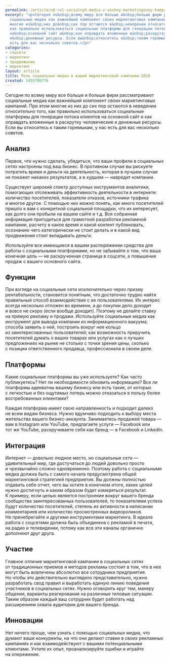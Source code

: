 ```yaml
---
permalink: /article/u6-rol-socialnyh-media-v-vashey-marketingovoy-kampanii-2016
excerpt: "<p>Сегодня по&nbsp;всему миру все больше и&nbsp;больше фирм рассматривают
  социальные медиа как важнейший компонент своих маркетинговых кампаний. При этом
  многие из&nbsp;них до&nbsp;сих пор остаются в&nbsp;неведении относительно того,
  как правильно использоваться социальные платформы для генерации потока клиентов
  на&nbsp;основной сайт и&nbsp;как оправдать вложенные в&nbsp;раскрутку человеческие
  и&nbsp;денежные ресурсы. Если вы&nbsp;относитесь к&nbsp;таким горемыкам, у&nbsp;нас
  есть для вас несколько советов.</p>"
categories:
- соцсети
- маркетинг
- продвижение
- маркетинг
layout: article
title: Роль социальных медиа в вашей маркетинговой кампании-2016
created: 1455706776
---
```

Сегодня по всему миру все больше и больше фирм рассматривают социальные медиа как важнейший компонент своих маркетинговых кампаний. При этом многие из них до сих пор остаются в неведении относительно того, как правильно использоваться социальные платформы для генерации потока клиентов на основной сайт и как оправдать вложенные в раскрутку человеческие и денежные ресурсы. Если вы относитесь к таким горемыкам, у нас есть для вас несколько советов.

## Анализ ##

Первое, что нужно сделать, убедиться, что ваши профили в социальных сетях настроены под ваш бизнес. В противном случае вы рискуете потратить время и деньги на деятельность, которая в лучшем случае не покажет никаких результатов, а в худшем — навредит компании.

Существует широкий спектр доступных инструментов аналитики, помогающих отслеживать эффективность деятельности в интернете: количество посетителей, показатели отказов, источники трафика и многое другое. С помощью них можно понять, как много посетителей пришло к вам с конкретной социальной площадки, что их интересует, как долго они пробыли на вашем сайте и т.д. Вся собранная информация пригодиться для грамотной разработки рекламной кампании, расчету в какое время и какой контент публиковать, осознанию чего категорически не стоит делать и в какой вид продвижения стоит вкладывать деньги.

Используйте все имеющиеся в вашем распоряжении средства для работы с социальными платформами, но не забывайте о том, что ваша конечная цель — не раскрученная страница в соцсети, а повышение продаж с вашего основного сайта.

## Функции ##

При взгляде на социальные сети исключительно через призму рентабельности, становится понятным, что достаточно трудно найти правильный способ взаимодействия с ее пользователями. Их интерес всегда несколько отложен во времени, а до покупки дело доходит и вовсе не скоро (если вообще доходит). Поэтому не делайте ставку на прямую рекламу и продажи. Используйте социальные медиа как инструмент для вывода компании из информационного вакуума; способа заявить о ней, построить вокруг нее кольцо из заинтересованных пользователей; как возможность приручить посетителей думать о ваших товарах или услугах как о лучших предложениях на рынке не столько с точки зрения цены, сколько с позиции ответственного продавца, профессионала в своем деле.

## Платформы ##

Какие социальные платформы вы уже используете? Как часто публикуетесь? Нет ли необходимости обновить информацию? Все ли платформы адекватны вашему бизнесу или есть такие, от которых с легкостью и без ощутимых потерь можно отказаться в пользу более востребованных клиентами?

Каждая платформа имеет свою направленность и подходит далеко не всем видам бизнеса. Нужно вдумчиво подходить к выбору места жительства вашего бизнес-аккаунта. Занимаетесь продажей товара — вам в Instagram или YouTube, предлагаете услуги — Facebook или тот же YouTube, раскручиваете себя как бренд — в Facebook и LinkedIn.

## Интеграция ##

Интернет — довольно людное место, но социальные сети — удивительный мир, где достучаться до людей довольно просто и чрезвычайно сложно одновременно. Поэтому работа с социальными медиа должна быть с самого начала предусмотрена общей маркетинговой стратегией предприятия. Вы должны полностью отдавать себе отчет, чего вы хотите в конечном итоге, каких целей нужно достигнуть и каким образом будет измеряться результат. К примеру, если целью является построение вокруг вашего бренда сообщества заинтересованных пользователей, то показателями успеха будут количество посетителей, степень их активности в написании комментариев или количество просмотренных видеороликов. Не пренебрегайте и другими инструментами маркетинга. В идеале работа с соцсетями должна быть объединена с рекламой в печати, на радио и телевидении, потому как все эти каналы органично дополняют друг друга.

## Участие ##

Главное отличие маркетинговой кампании в социальных сетях от традиционных приемов и методов рекламы состоит в том, что в нее могут быть вовлечены абсолютно все сотрудники предприятия. Но чтобы это действительно выглядело представительно, нужно разработать свод правил и выработать единую линию поведения участников в социальных сетях. Нужно оговорить круг тем, манеру общения, варианты реагирования на различные типовые ситуации. Таким образом каждый ваш сотрудник будет работать над расширением охвата аудитории для вашего бренда.

## Инновации ##

Нет ничего проще, чем узнать с помощью социальных медиа, что думают ваши конкуренты, на что они делают ставки в своих рекламных кампаниях и как взаимодействуют с вашими потенциальными клиентами. Учтите их опыт, проанализируйте ошибки и играйте на опережение.
